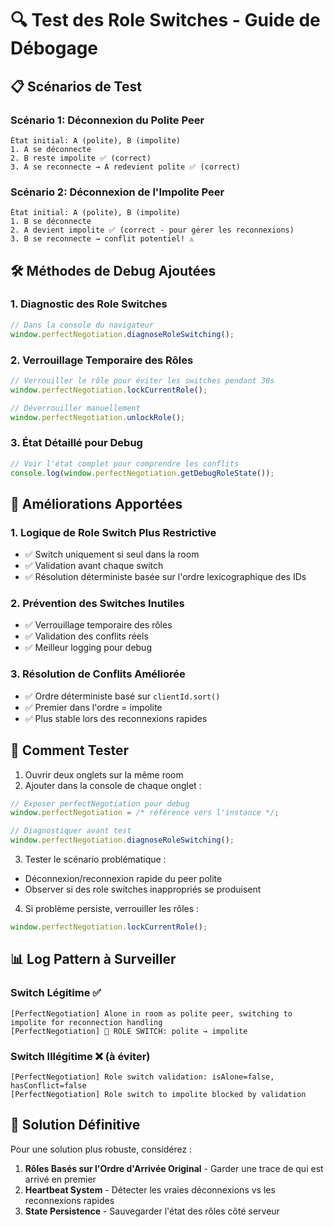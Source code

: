 # 🔍 Test des Role Switches - Guide de Débogage

## 📋 Scénarios de Test

### Scénario 1: Déconnexion du Polite Peer
```
État initial: A (polite), B (impolite)
1. A se déconnecte
2. B reste impolite ✅ (correct)
3. A se reconnecte → A redevient polite ✅ (correct)
```

### Scénario 2: Déconnexion de l'Impolite Peer
```
État initial: A (polite), B (impolite)
1. B se déconnecte
2. A devient impolite ✅ (correct - pour gérer les reconnexions)
3. B se reconnecte → conflit potentiel! ⚠️
```

## 🛠️ Méthodes de Debug Ajoutées

### 1. Diagnostic des Role Switches
```javascript
// Dans la console du navigateur
window.perfectNegotiation.diagnoseRoleSwitching();
```

### 2. Verrouillage Temporaire des Rôles
```javascript
// Verrouiller le rôle pour éviter les switches pendant 30s
window.perfectNegotiation.lockCurrentRole();

// Déverrouiller manuellement
window.perfectNegotiation.unlockRole();
```

### 3. État Détaillé pour Debug
```javascript
// Voir l'état complet pour comprendre les conflits
console.log(window.perfectNegotiation.getDebugRoleState());
```

## 🔧 Améliorations Apportées

### 1. Logique de Role Switch Plus Restrictive
- ✅ Switch uniquement si seul dans la room
- ✅ Validation avant chaque switch
- ✅ Résolution déterministe basée sur l'ordre lexicographique des IDs

### 2. Prévention des Switches Inutiles
- ✅ Verrouillage temporaire des rôles
- ✅ Validation des conflits réels
- ✅ Meilleur logging pour debug

### 3. Résolution de Conflits Améliorée
- ✅ Ordre déterministe basé sur `clientId.sort()`
- ✅ Premier dans l'ordre = impolite
- ✅ Plus stable lors des reconnexions rapides

## 🐛 Comment Tester

1. Ouvrir deux onglets sur la même room
2. Ajouter dans la console de chaque onglet :
```javascript
// Exposer perfectNegotiation pour debug
window.perfectNegotiation = /* référence vers l'instance */;

// Diagnostiquer avant test
window.perfectNegotiation.diagnoseRoleSwitching();
```

3. Tester le scénario problématique :
- Déconnexion/reconnexion rapide du peer polite
- Observer si des role switches inappropriés se produisent

4. Si problème persiste, verrouiller les rôles :
```javascript
window.perfectNegotiation.lockCurrentRole();
```

## 📊 Log Pattern à Surveiller

### Switch Légitime ✅
```
[PerfectNegotiation] Alone in room as polite peer, switching to impolite for reconnection handling
[PerfectNegotiation] 🔄 ROLE SWITCH: polite → impolite
```

### Switch Illégitime ❌ (à éviter)
```
[PerfectNegotiation] Role switch validation: isAlone=false, hasConflict=false
[PerfectNegotiation] Role switch to impolite blocked by validation
```

## 🎯 Solution Définitive

Pour une solution plus robuste, considérez :

1. **Rôles Basés sur l'Ordre d'Arrivée Original** - Garder une trace de qui est arrivé en premier
2. **Heartbeat System** - Détecter les vraies déconnexions vs les reconnexions rapides  
3. **State Persistence** - Sauvegarder l'état des rôles côté serveur
